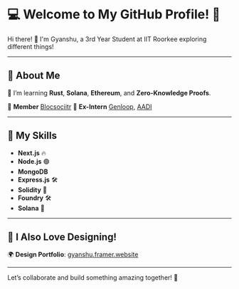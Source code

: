 # 💻 Welcome to My GitHub Profile! 🚀

Hi there! 👋 I'm Gyanshu, a 3rd Year Student at IIT Roorkee exploring different things!

---

## 📜 About Me

🌱 I’m learning **Rust**, **Solana**, **Ethereum**, and **Zero-Knowledge Proofs**.

👥 **Member** [Blocsociitr](https://github.com/BlocSoc-iitr)
💼 **Ex-Intern** [Genloop](https://github.com/genloop), [AADI](https://bitbucket.org/rrpadhy/workspace/overview/)  

---

## 🌟 My Skills

- **Next.js** 🔥  
- **Node.js** 🟢  
- **MongoDB**  
- **Express.js** 🛠️  
- **Solidity** 📜  
- **Foundry** 🛠️  
- **Solana** 🌊  

---

## 🎨 I Also Love Designing!

🌍 **Design Portfolio**: [gyanshu.framer.website](https://gyanshu.framer.website/)

---

Let’s collaborate and build something amazing together! 🚀
